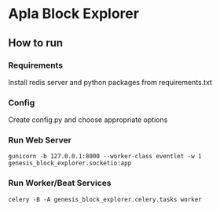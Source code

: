 Apla Block Explorer
======================

## How to run

### Requirements

Install redis server and python packages from requirements.txt

### Config

Create config.py and choose appropriate options

### Run Web Server

```
gunicorn -b 127.0.0.1:8000 --worker-class eventlet -w 1 genesis_block_explorer.socketio:app
```

### Run Worker/Beat Services

```
celery -B -A genesis_block_explorer.celery.tasks worker
```

